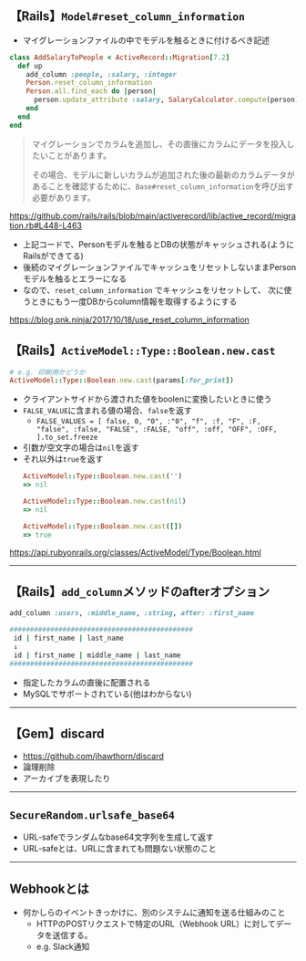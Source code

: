 ## 【Rails】`Model#reset_column_information`
- マイグレーションファイルの中でモデルを触るときに付けるべき記述
```ruby
class AddSalaryToPeople < ActiveRecord::Migration[7.2]
  def up
    add_column :people, :salary, :integer
    Person.reset_column_information
    Person.all.find_each do |person|
      person.update_attribute :salary, SalaryCalculator.compute(person)
    end
  end
end
```
> マイグレーションでカラムを追加し、その直後にカラムにデータを投入したいことがあります。
> 
> その場合、モデルに新しいカラムが追加された後の最新のカラムデータがあることを確認するために、`Base#reset_column_information`を呼び出す必要があります。

https://github.com/rails/rails/blob/main/activerecord/lib/active_record/migration.rb#L448-L463

- 上記コードで、Personモデルを触るとDBの状態がキャッシュされる(ようにRailsができてる)
- 後続のマイグレーションファイルでキャッシュをリセットしないままPersonモデルを触るとエラーになる
- なので、`reset_column_information` でキャッシュをリセットして、 次に使うときにもう一度DBからcolumn情報を取得するようにする

https://blog.onk.ninja/2017/10/18/use_reset_column_information
## 【Rails】`ActiveModel::Type::Boolean.new.cast`
```ruby
# e.g. 印刷用かどうか
ActiveModel::Type::Boolean.new.cast(params[:for_print])
```
- クライアントサイドから渡された値をboolenに変換したいときに使う
 - `FALSE_VALUE`に含まれる値の場合、`false`を返す
   - `FALSE_VALUES = [ false, 0, "0", :"0", "f", :f, "F", :F, "false", :false, "FALSE", :FALSE, "off", :off, "OFF", :OFF, ].to_set.freeze`
 - 引数が空文字の場合は`nil`を返す
 - それ以外は`true`を返す
    ```ruby
    ActiveModel::Type::Boolean.new.cast('')
    => nil
    
    ActiveModel::Type::Boolean.new.cast(nil)
    => nil

    ActiveModel::Type::Boolean.new.cast([])
    => true
    ```

https://api.rubyonrails.org/classes/ActiveModel/Type/Boolean.html

---

## 【Rails】`add_column`メソッドのafterオプション
```ruby
add_column :users, :middle_name, :string, after: :first_name

#############################################
 id | first_name | last_name
 ↓
 id | first_name | middle_name | last_name
#############################################
```
- 指定したカラムの直後に配置される
- MySQLでサポートされている(他はわからない)

---

## 【Gem】discard
- https://github.com/jhawthorn/discard
- 論理削除
- アーカイブを表現したり

---

## `SecureRandom.urlsafe_base64`
- URL-safeでランダムなbase64文字列を生成して返す
- URL-safeとは、URLに含まれても問題ない状態のこと

---

## Webhookとは
- 何かしらのイベントきっかけに、別のシステムに通知を送る仕組みのこと
  - HTTPのPOSTリクエストで特定のURL（Webhook URL）に対してデータを送信する。
  - e.g. Slack通知
